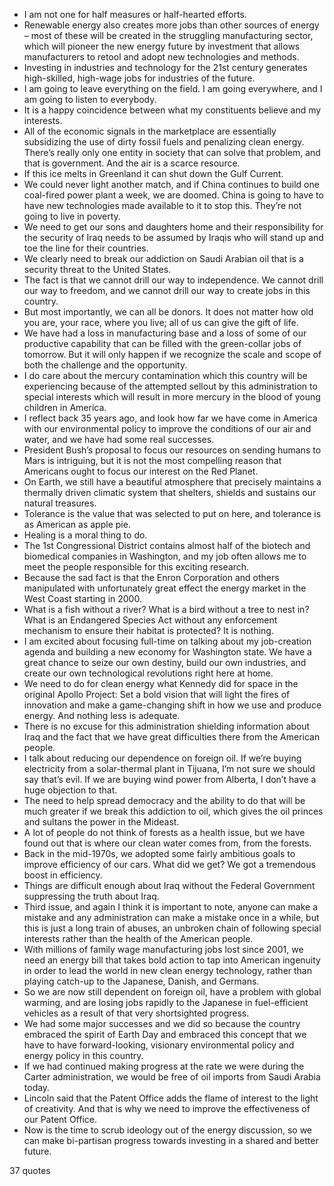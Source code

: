  - I am not one for half measures or half-hearted efforts.
 - Renewable energy also creates more jobs than other sources of energy – most of these will be created in the struggling manufacturing sector, which will pioneer the new energy future by investment that allows manufacturers to retool and adopt new technologies and methods.
 - Investing in industries and technology for the 21st century generates high-skilled, high-wage jobs for industries of the future.
 - I am going to leave everything on the field. I am going everywhere, and I am going to listen to everybody.
 - It is a happy coincidence between what my constituents believe and my interests.
 - All of the economic signals in the marketplace are essentially subsidizing the use of dirty fossil fuels and penalizing clean energy. There’s really only one entity in society that can solve that problem, and that is government. And the air is a scarce resource.
 - If this ice melts in Greenland it can shut down the Gulf Current.
 - We could never light another match, and if China continues to build one coal-fired power plant a week, we are doomed. China is going to have to have new technologies made available to it to stop this. They’re not going to live in poverty.
 - We need to get our sons and daughters home and their responsibility for the security of Iraq needs to be assumed by Iraqis who will stand up and toe the line for their countries.
 - We clearly need to break our addiction on Saudi Arabian oil that is a security threat to the United States.
 - The fact is that we cannot drill our way to independence. We cannot drill our way to freedom, and we cannot drill our way to create jobs in this country.
 - But most importantly, we can all be donors. It does not matter how old you are, your race, where you live; all of us can give the gift of life.
 - We have had a loss in manufacturing base and a loss of some of our productive capability that can be filled with the green-collar jobs of tomorrow. But it will only happen if we recognize the scale and scope of both the challenge and the opportunity.
 - I do care about the mercury contamination which this country will be experiencing because of the attempted sellout by this administration to special interests which will result in more mercury in the blood of young children in America.
 - I reflect back 35 years ago, and look how far we have come in America with our environmental policy to improve the conditions of our air and water, and we have had some real successes.
 - President Bush’s proposal to focus our resources on sending humans to Mars is intriguing, but it is not the most compelling reason that Americans ought to focus our interest on the Red Planet.
 - On Earth, we still have a beautiful atmosphere that precisely maintains a thermally driven climatic system that shelters, shields and sustains our natural treasures.
 - Tolerance is the value that was selected to put on here, and tolerance is as American as apple pie.
 - Healing is a moral thing to do.
 - The 1st Congressional District contains almost half of the biotech and biomedical companies in Washington, and my job often allows me to meet the people responsible for this exciting research.
 - Because the sad fact is that the Enron Corporation and others manipulated with unfortunately great effect the energy market in the West Coast starting in 2000.
 - What is a fish without a river? What is a bird without a tree to nest in? What is an Endangered Species Act without any enforcement mechanism to ensure their habitat is protected? It is nothing.
 - I am excited about focusing full-time on talking about my job-creation agenda and building a new economy for Washington state. We have a great chance to seize our own destiny, build our own industries, and create our own technological revolutions right here at home.
 - We need to do for clean energy what Kennedy did for space in the original Apollo Project: Set a bold vision that will light the fires of innovation and make a game-changing shift in how we use and produce energy. And nothing less is adequate.
 - There is no excuse for this administration shielding information about Iraq and the fact that we have great difficulties there from the American people.
 - I talk about reducing our dependence on foreign oil. If we’re buying electricity from a solar-thermal plant in Tijuana, I’m not sure we should say that’s evil. If we are buying wind power from Alberta, I don’t have a huge objection to that.
 - The need to help spread democracy and the ability to do that will be much greater if we break this addiction to oil, which gives the oil princes and sultans the power in the Mideast.
 - A lot of people do not think of forests as a health issue, but we have found out that is where our clean water comes from, from the forests.
 - Back in the mid-1970s, we adopted some fairly ambitious goals to improve efficiency of our cars. What did we get? We got a tremendous boost in efficiency.
 - Things are difficult enough about Iraq without the Federal Government suppressing the truth about Iraq.
 - Third issue, and again I think it is important to note, anyone can make a mistake and any administration can make a mistake once in a while, but this is just a long train of abuses, an unbroken chain of following special interests rather than the health of the American people.
 - With millions of family wage manufacturing jobs lost since 2001, we need an energy bill that takes bold action to tap into American ingenuity in order to lead the world in new clean energy technology, rather than playing catch-up to the Japanese, Danish, and Germans.
 - So we are now still dependent on foreign oil, have a problem with global warming, and are losing jobs rapidly to the Japanese in fuel-efficient vehicles as a result of that very shortsighted progress.
 - We had some major successes and we did so because the country embraced the spirit of Earth Day and embraced this concept that we have to have forward-looking, visionary environmental policy and energy policy in this country.
 - If we had continued making progress at the rate we were during the Carter administration, we would be free of oil imports from Saudi Arabia today.
 - Lincoln said that the Patent Office adds the flame of interest to the light of creativity. And that is why we need to improve the effectiveness of our Patent Office.
 - Now is the time to scrub ideology out of the energy discussion, so we can make bi-partisan progress towards investing in a shared and better future.

37 quotes